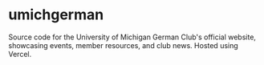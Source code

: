 # umichgerman
Source code for the University of Michigan German Club's official website, showcasing events, member resources, and club news. Hosted using Vercel.
